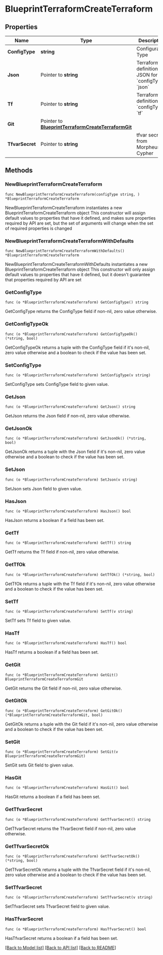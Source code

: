 # BlueprintTerraformCreateTerraform

## Properties

Name | Type | Description | Notes
------------ | ------------- | ------------- | -------------
**ConfigType** | **string** | Configuration Type | 
**Json** | Pointer to **string** | Terraform definition in JSON for &#x60;configType&#x60; &#x60;json&#x60; | [optional] 
**Tf** | Pointer to **string** | Terraform definition for &#x60;configType&#x60; &#x60;tf&#x60; | [optional] 
**Git** | Pointer to [**BlueprintTerraformCreateTerraformGit**](BlueprintTerraformCreateTerraformGit.md) |  | [optional] 
**TfvarSecret** | Pointer to **string** | tfvar secret from Morpheus Cypher | [optional] 

## Methods

### NewBlueprintTerraformCreateTerraform

`func NewBlueprintTerraformCreateTerraform(configType string, ) *BlueprintTerraformCreateTerraform`

NewBlueprintTerraformCreateTerraform instantiates a new BlueprintTerraformCreateTerraform object
This constructor will assign default values to properties that have it defined,
and makes sure properties required by API are set, but the set of arguments
will change when the set of required properties is changed

### NewBlueprintTerraformCreateTerraformWithDefaults

`func NewBlueprintTerraformCreateTerraformWithDefaults() *BlueprintTerraformCreateTerraform`

NewBlueprintTerraformCreateTerraformWithDefaults instantiates a new BlueprintTerraformCreateTerraform object
This constructor will only assign default values to properties that have it defined,
but it doesn't guarantee that properties required by API are set

### GetConfigType

`func (o *BlueprintTerraformCreateTerraform) GetConfigType() string`

GetConfigType returns the ConfigType field if non-nil, zero value otherwise.

### GetConfigTypeOk

`func (o *BlueprintTerraformCreateTerraform) GetConfigTypeOk() (*string, bool)`

GetConfigTypeOk returns a tuple with the ConfigType field if it's non-nil, zero value otherwise
and a boolean to check if the value has been set.

### SetConfigType

`func (o *BlueprintTerraformCreateTerraform) SetConfigType(v string)`

SetConfigType sets ConfigType field to given value.


### GetJson

`func (o *BlueprintTerraformCreateTerraform) GetJson() string`

GetJson returns the Json field if non-nil, zero value otherwise.

### GetJsonOk

`func (o *BlueprintTerraformCreateTerraform) GetJsonOk() (*string, bool)`

GetJsonOk returns a tuple with the Json field if it's non-nil, zero value otherwise
and a boolean to check if the value has been set.

### SetJson

`func (o *BlueprintTerraformCreateTerraform) SetJson(v string)`

SetJson sets Json field to given value.

### HasJson

`func (o *BlueprintTerraformCreateTerraform) HasJson() bool`

HasJson returns a boolean if a field has been set.

### GetTf

`func (o *BlueprintTerraformCreateTerraform) GetTf() string`

GetTf returns the Tf field if non-nil, zero value otherwise.

### GetTfOk

`func (o *BlueprintTerraformCreateTerraform) GetTfOk() (*string, bool)`

GetTfOk returns a tuple with the Tf field if it's non-nil, zero value otherwise
and a boolean to check if the value has been set.

### SetTf

`func (o *BlueprintTerraformCreateTerraform) SetTf(v string)`

SetTf sets Tf field to given value.

### HasTf

`func (o *BlueprintTerraformCreateTerraform) HasTf() bool`

HasTf returns a boolean if a field has been set.

### GetGit

`func (o *BlueprintTerraformCreateTerraform) GetGit() BlueprintTerraformCreateTerraformGit`

GetGit returns the Git field if non-nil, zero value otherwise.

### GetGitOk

`func (o *BlueprintTerraformCreateTerraform) GetGitOk() (*BlueprintTerraformCreateTerraformGit, bool)`

GetGitOk returns a tuple with the Git field if it's non-nil, zero value otherwise
and a boolean to check if the value has been set.

### SetGit

`func (o *BlueprintTerraformCreateTerraform) SetGit(v BlueprintTerraformCreateTerraformGit)`

SetGit sets Git field to given value.

### HasGit

`func (o *BlueprintTerraformCreateTerraform) HasGit() bool`

HasGit returns a boolean if a field has been set.

### GetTfvarSecret

`func (o *BlueprintTerraformCreateTerraform) GetTfvarSecret() string`

GetTfvarSecret returns the TfvarSecret field if non-nil, zero value otherwise.

### GetTfvarSecretOk

`func (o *BlueprintTerraformCreateTerraform) GetTfvarSecretOk() (*string, bool)`

GetTfvarSecretOk returns a tuple with the TfvarSecret field if it's non-nil, zero value otherwise
and a boolean to check if the value has been set.

### SetTfvarSecret

`func (o *BlueprintTerraformCreateTerraform) SetTfvarSecret(v string)`

SetTfvarSecret sets TfvarSecret field to given value.

### HasTfvarSecret

`func (o *BlueprintTerraformCreateTerraform) HasTfvarSecret() bool`

HasTfvarSecret returns a boolean if a field has been set.


[[Back to Model list]](../README.md#documentation-for-models) [[Back to API list]](../README.md#documentation-for-api-endpoints) [[Back to README]](../README.md)


